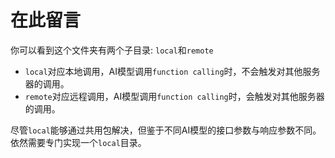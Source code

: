 # 在此留言

你可以看到这个文件夹有两个子目录: `local`和`remote`

- `local`对应本地调用，AI模型调用`function calling`时，不会触发对其他服务器的调用。
- `remote`对应远程调用，AI模型调用`function calling`时，会触发对其他服务器的调用。

尽管`local`能够通过共用包解决，但鉴于不同AI模型的接口参数与响应参数不同。依然需要专门实现一个`local`目录。
